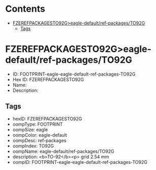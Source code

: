 



Contents
========

* [FZEREFPACKAGESTO92G>eagle-default/ref-packages/TO92G](#fzerefpackagesto92geagle-defaultref-packagesto92g)
	* [Tags](#tags)

# FZEREFPACKAGESTO92G>eagle-default/ref-packages/TO92G

- ID: FOOTPRINT-eagle-eagle-default-ref-packages-TO92G
- Hex ID: FZEREFPACKAGESTO92G
- Name: 
- Description: 

## Tags

- hexID: FZEREFPACKAGESTO92G
- oompType: FOOTPRINT
- oompSize: eagle
- oompColor: eagle-default
- oompDesc: ref-packages
- oompIndex: TO92G
- oompName: eagle-default/ref-packages/TO92G
- description: &lt;b&gt;TO-92&lt;/b&gt;&lt;p&gt;&#xD;
grid 2.54 mm
- oompID: FOOTPRINT-eagle-eagle-default-ref-packages-TO92G
